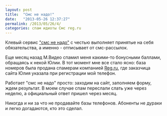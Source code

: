 ```yaml
---
layout: post
title:  "Смс не надо!"
date:   "2013-05-26 12:37:27"
permalink: /2013/05/26/4/
categories: спам идиоты Смс reg.ru
---
```


Клевый сервис ["смс не надо"](http://www.smsnenado.ru/) с честью
выполняет принятые на себя обязательства, а именно - отписывает от
смс-рассылок.

Еще месяц назад М.Видео спамил меня какими-то бонусными баллами,
обращаясь к некой Юлии. В тот момент мне все стало ясно: база номеров
была продана спамерам компанией [Reg.ru](https://www.reg.ru/), где
заказчица сайта Юлия указала при регистрации мой телефон.

Работает "смс не надо" просто: заходим на сайт, заполняем форму, ждем
результат. В моем случае спам переслали слать уже через неделю, а
официальный ответ пришел через месяц.

Никогда и ни за что не продавайте базы телефонов. Абоненты не дураки и
легко догадаются, кто это сделал.
